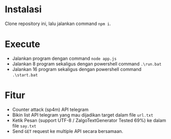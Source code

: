 # Instalasi

Clone repository ini, lalu jalankan command `npm i`.

# Execute

- Jalankan program dengan command `node app.js`
- Jalankan 8 program sekaligus dengan powershell command `.\run.bat`
- Jalankan 16 program sekaligus dengan powershell command `.\start.bat`


# Fitur
- Counter attack (sp4m) API telegram
- Bikin list API telegram yang mau dijadikan target dalam file `url.txt`
- Ketik Pesan (support UTF-8 / ZalgoTextGenerator Tested 69%) ke dalam file `say.txt`
- Send `GET` request ke multiple API secara bersamaan.
